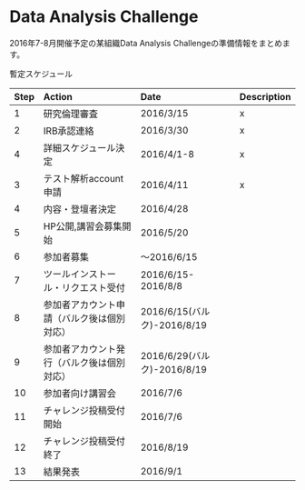 # Data Analysis Challenge

2016年7-8月開催予定の某組織Data Analysis Challengeの準備情報をまとめます。

暫定スケジュール

|Step| Action       | Date      |  Description |
|:-----|:-----------|:------------|:-------------|
|1| 研究倫理審査| 2016/3/15  |      x    |
|2| IRB承認連絡 | 2016/3/30  |    x    |
|4| 詳細スケジュール決定 |  2016/4/1-8    |  x        |
|3| テスト解析account申請 | 2016/4/11 |    x      |
|4| 内容・登壇者決定  | 2016/4/28           |          |
|5| HP公開,講習会募集開始 |    2016/5/20    |        |
|6| 参加者募集     |   ～2016/6/15   |     |
|7| ツールインストール・リクエスト受付     |   2016/6/15-2016/8/8   |     |
|8| 参加者アカウント申請（バルク後は個別対応）     |   2016/6/15(バルク)-2016/8/19   |     |
|9| 参加者アカウント発行（バルク後は個別対応）     |   2016/6/29(バルク)-2016/8/19   |     |
|10 | 参加者向け講習会     |   2016/7/6   |     |
|11 | チャレンジ投稿受付開始     |   2016/7/6   |     |
|12 | チャレンジ投稿受付終了     |   2016/8/19   |     |
|13 | 結果発表     |   2016/9/1   |     |
